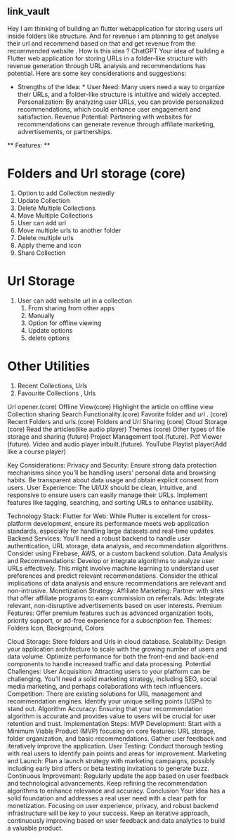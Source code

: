 ## link_vault
 Hey I am thinking of building an flutter webapplication for storing users url inside folders like structure. And for revenue i am planning to get analyse their url and recommend based on that and get revenue from the recommended website . How is this idea ?
ChatGPT
Your idea of building a Flutter web application for storing URLs in a folder-like structure with revenue generation through URL analysis and recommendations has potential. Here are some key considerations and suggestions:

* Strengths of the Idea: *
User Need: Many users need a way to organize their URLs, and a folder-like structure is intuitive and widely accepted.
Personalization: By analyzing user URLs, you can provide personalized recommendations, which could enhance user engagement and satisfaction.
Revenue Potential: Partnering with websites for recommendations can generate revenue through affiliate marketing, advertisements, or partnerships.

** Features: **

# Folders and Url storage (core)
  1. Option to add Collection nestedly
  2. Update Collection 
  3. Delete Multiple Collections
  4. Move Multiple Collections
  5. User can add url
  6. Move multiple urls to another folder
  7. Delete multiple urls 
  8. Apply theme and icon
  9. Share Collection

# Url Storage
 1. User can add website url in a collection
    1. From sharing from other apps
    2. Manually
    3. Option for offline viewing
    4. Update options
    5. delete options

# Other Utilities
1. Recent Collections, Urls
2. Favourite Collections , Urls


Url opener.(core)
Offline View(core)
Highlight the article on offline view
Collection sharing
Search Functionality.(core)
Favorite folder and url . (core)
Recent Folders and urls.(core)
Folders and Url Sharing (core)
Cloud Storage (core)
Read the articles(like audio player)
Themes (core)
Other types of file storage and sharing (future)
Project Management tool.(future).
Pdf Viewer (future).
Video and audio player inbuilt.(future).
YouTube Playlist player(Add like a course player)
    
Key Considerations:
Privacy and Security:
Ensure strong data protection mechanisms since you’ll be handling users' personal data and browsing habits.
Be transparent about data usage and obtain explicit consent from users.
User Experience:
The UI/UX should be clean, intuitive, and responsive to ensure users can easily manage their URLs.
Implement features like tagging, searching, and sorting URLs to enhance usability.

Technology Stack:
Flutter for Web: While Flutter is excellent for cross-platform development, ensure its performance meets web application standards, especially for handling large datasets and real-time updates.
Backend Services: You’ll need a robust backend to handle user authentication, URL storage, data analysis, and recommendation algorithms. Consider using Firebase, AWS, or a custom backend solution.
Data Analysis and Recommendations:
Develop or integrate algorithms to analyze user URLs effectively. This might involve machine learning to understand user preferences and predict relevant recommendations.
Consider the ethical implications of data analysis and ensure recommendations are relevant and non-intrusive.
Monetization Strategy:
Affiliate Marketing: Partner with sites that offer affiliate programs to earn commission on referrals.
Ads: Integrate relevant, non-disruptive advertisements based on user interests.
Premium Features: Offer premium features such as advanced organization tools, priority support, or ad-free experience for a subscription fee.
Themes: Folders Icon, Background, Colors

Cloud Storage: Store folders and Urls in cloud database.
Scalability:
Design your application architecture to scale with the growing number of users and data volume.
Optimize performance for both the front-end and back-end components to handle increased traffic and data processing.
Potential Challenges:
User Acquisition:
Attracting users to your platform can be challenging. You’ll need a solid marketing strategy, including SEO, social media marketing, and perhaps collaborations with tech influencers.
Competition:
There are existing solutions for URL management and recommendation engines. Identify your unique selling points (USPs) to stand out.
Algorithm Accuracy:
Ensuring that your recommendation algorithm is accurate and provides value to users will be crucial for user retention and trust.
Implementation Steps:
MVP Development:
Start with a Minimum Viable Product (MVP) focusing on core features: URL storage, folder organization, and basic recommendations.
Gather user feedback and iteratively improve the application.
User Testing:
Conduct thorough testing with real users to identify pain points and areas for improvement.
Marketing and Launch:
Plan a launch strategy with marketing campaigns, possibly including early bird offers or beta testing invitations to generate buzz.
Continuous Improvement:
Regularly update the app based on user feedback and technological advancements.
Keep refining the recommendation algorithms to enhance relevance and accuracy.
Conclusion
Your idea has a solid foundation and addresses a real user need with a clear path for monetization. Focusing on user experience, privacy, and robust backend infrastructure will be key to your success. Keep an iterative approach, continuously improving based on user feedback and data analytics to build a valuable product.
